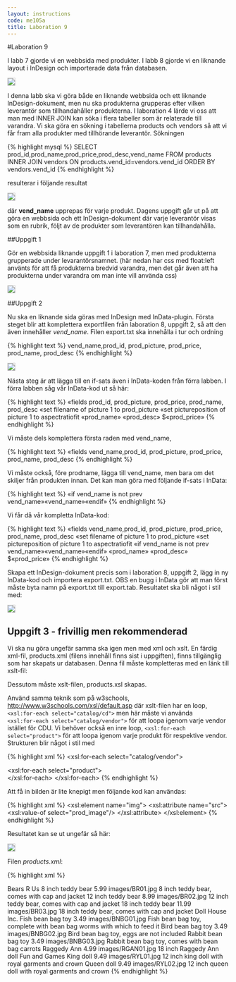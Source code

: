 ```yaml
---
layout: instructions
code: me105a
title: Laboration 9
---
```


<style>
pre {white-space: pre-wrap;}
img { 
   border:1px solid #CCCCCC;
}
</style>

#Laboration 9

I labb 7 gjorde vi en webbsida med produkter. I labb 8 gjorde vi en liknande layout i InDesign och importerade data från databasen. 

![](im9/bild1.png)

I denna labb ska vi göra både en liknande webbsida och ett liknande InDesign-dokument, men nu ska produkterna grupperas efter vilken leverantör som tillhandahåller produkterna. I laboration 4 lärde vi oss att man med INNER JOIN kan söka i flera tabeller som är relaterade till varandra. Vi ska göra en sökning i tabellerna products och vendors så att vi får fram alla produkter med tillhörande leverantör. Sökningen 

{% highlight mysql %}
SELECT prod_id,prod_name,prod_price,prod_desc,vend_name 
FROM products INNER JOIN vendors ON products.vend_id=vendors.vend_id 
ORDER BY vendors.vend_id
{% endhighlight %}

resulterar i följande resultat

![](im9/bild2.png)

där **vend_name** upprepas för varje produkt. Dagens uppgift går ut på att göra en webbsida och ett InDesign-dokument där varje leverantör visas som en rubrik, följt av de produkter som leverantören kan tillhandahålla. 

##Uppgift 1

Gör en webbsida liknande uppgift 1 i laboration 7, men med produkterna grupperade under levarantörsnamnet. (här nedan har css med float:left använts för att få produkterna bredvid varandra, men det går även att ha produkterna under varandra om man inte vill använda css)

![](im9/bild3.png)

##Uppgift 2

Nu ska en liknande sida göras med InDesign med InData-plugin. Första steget blir att komplettera exportfilen från laboration 8, uppgift 2, så att den även innehåller *vend_name*. Filen export.txt ska innehålla i tur och ordning 

{% highlight text %}
vend_name,prod_id, prod_picture, prod_price, prod_name, prod_desc
{% endhighlight %}

![](im9/bild4.png)

Nästa steg är att lägga till en if-sats även i InData-koden från förra labben. I förra labben såg vår InData-kod ut så här:

{% highlight text %}
«fields prod_id, prod_picture, prod_price, prod_name, prod_desc
«set filename of picture 1 to prod_picture
«set pictureposition of picture 1 to aspectratiofit
«prod_name»
«prod_desc»
$«prod_price»
{% endhighlight %}

Vi måste dels komplettera första raden med vend_name, 

{% highlight text %}
«fields vend_name,prod_id, prod_picture, prod_price, prod_name, prod_desc
{% endhighlight %}

Vi måste också, före prodname, lägga till vend_name, men bara om det skiljer från produkten innan. Det kan man göra med följande if-sats i InData:

{% highlight text %}
«if vend_name is not prev vend_name»«vend_name»«endif»
{% endhighlight %}

Vi får då vår kompletta InData-kod:

{% highlight text %}
«fields vend_name,prod_id, prod_picture, prod_price, prod_name, prod_desc
«set filename of picture 1 to prod_picture
«set pictureposition of picture 1 to aspectratiofit
«if vend_name is not prev vend_name»«vend_name»«endif»
«prod_name»
«prod_desc»
$«prod_price»
{% endhighlight %}

Skapa ett InDesign-dokument precis som i laboration 8, uppgift 2, lägg in ny InData-kod och importera export.txt. OBS en bugg i InData gör att man först måste byta namn på export.txt till export.tab. Resultatet ska bli något i stil med:

![](im9/bild5.png)

## Uppgift 3 - frivillig men rekommenderad

Vi ska nu göra ungefär samma ska igen men med xml och xslt. En färdig xml-fil, products.xml (filens innehåll finns sist i uppgiften), finns tillgänglig som har skapats ur databasen. Denna fil måste kompletteras med en länk till xslt-fil:

<?xml-stylesheet type="text/xsl" href="products.xsl"?>

Dessutom måste xslt-filen, products.xsl skapas. 

Använd samma teknik som på w3schools,  http://www.w3schools.com/xsl/default.asp där xslt-filen har en loop,  `<xsl:for-each select="catalog/cd">` men här måste vi använda  
`<xsl:for-each select="catalog/vendor">` för att loopa igenom varje vendor istället för CDU. Vi behöver också en inre loop,  `<xsl:for-each select="product">` för att loopa igenom varje produkt för respektive vendor. Strukturen blir något i stil med

{% highlight xml %}
<xsl:for-each select="catalog/vendor">
  <!--visa vend_name här-->      
  <xsl:for-each select="product">
    <!--visa info om produkten här-->        
  </xsl:for-each>
</xsl:for-each>
{% endhighlight %}

Att få in bilden är lite knepigt men följande kod kan användas:

{% highlight xml %}
<xsl:element name="img">
<xsl:attribute name="src">
<xsl:value-of select="prod_image"/>
</xsl:attribute>
</xsl:element>
{% endhighlight %}

Resultatet kan se ut ungefär så här:

![](im9/bild7.png)

Filen *products.xml*:

{% highlight xml %}
<?xml version="1.0" encoding="UTF-8"?>
<catalog>
<vendor>
<vend_name>Bears R Us</vend_name>
<product>
<prod_name>8 inch teddy bear</prod_name>
<prod_price>5.99</prod_price>
<prod_image>images/BR01.jpg</prod_image>
<prod_desc>8 inch teddy bear, comes with cap and jacket</prod_desc>
</product>
<product>
<prod_name>12 inch teddy bear</prod_name>
<prod_price>8.99</prod_price>
<prod_image>images/BR02.jpg</prod_image>
<prod_desc>12 inch teddy bear, comes with cap and jacket</prod_desc>
</product>
<product>
<prod_name>18 inch teddy bear</prod_name>
<prod_price>11.99</prod_price>
<prod_image>images/BR03.jpg</prod_image>
<prod_desc>18 inch teddy bear, comes with cap and jacket</prod_desc>
</product>
</vendor>
<vendor>
<vend_name>Doll House Inc.</vend_name>
<product>
<prod_name>Fish bean bag toy</prod_name>
<prod_price>3.49</prod_price>
<prod_image>images/BNBG01.jpg</prod_image>
<prod_desc>Fish bean bag toy, complete with bean bag worms with which to feed it</prod_desc>
</product>
<product>
<prod_name>Bird bean bag toy</prod_name>
<prod_price>3.49</prod_price>
<prod_image>images/BNBG02.jpg</prod_image>
<prod_desc>Bird bean bag toy, eggs are not included</prod_desc>
</product>
<product>
<prod_name>Rabbit bean bag toy</prod_name>
<prod_price>3.49</prod_price>
<prod_image>images/BNBG03.jpg</prod_image>
<prod_desc>Rabbit bean bag toy, comes with bean bag carrots</prod_desc>
</product>
<product>
<prod_name>Raggedy Ann</prod_name>
<prod_price>4.99</prod_price>
<prod_image>images/RGAN01.jpg</prod_image>
<prod_desc>18 inch Raggedy Ann doll</prod_desc>
</product>
</vendor>
<vendor>
<vend_name>Fun and Games</vend_name>
<product>
<prod_name>King doll</prod_name>
<prod_price>9.49</prod_price>
<prod_image>images/RYL01.jpg</prod_image>
<prod_desc>12 inch king doll with royal garments and crown</prod_desc>
</product>
<product>
<prod_name>Queen doll</prod_name>
<prod_price>9.49</prod_price>
<prod_image>images/RYL02.jpg</prod_image>
<prod_desc>12 inch queen doll with royal garments and crown</prod_desc>
</product>
</vendor>
</catalog>
{% endhighlight %}

